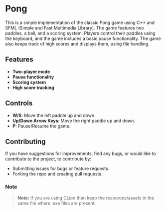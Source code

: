 # Pong

This is a simple implementation of the classic Pong game using C++ and SFML (Simple and Fast Multimedia Library). The game features two paddles, a ball, and a scoring system. Players control their paddles using the keyboard, and the game includes a basic pause functionality. The game also keeps track of high scores and displays them, using file handling.

## Features

- **Two-player mode**
- **Pause functionality**
- **Scoring system**
- **High score tracking**

## Controls

- **W/S**: Move the left paddle up and down.
- **Up/Down Arrow Keys**: Move the right paddle up and down.
- **P**: Pause/Resume the game.

## Contributing

If you have suggestions for improvements, find any bugs, or would like to contribute to the project, to contribute by:

- Submitting issues for bugs or feature requests.
- Forking the repo and creating pull requests.


### Note

> **Note:** If you are using CLion then keep the resources/assets in the same file where .exe files are present.
